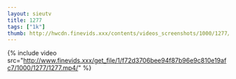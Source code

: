 ```yaml
--- 
layout: sieutv
title: 1277
tags: ["1k"]
thumb: http://hwcdn.finevids.xxx/contents/videos_screenshots/1000/1277/preview.mp4.jpg
---
```

{% include video src="http://www.finevids.xxx/get_file/1/f72d3706bee94f87b96e9c810e19afc7/1000/1277/1277.mp4/" %} 
